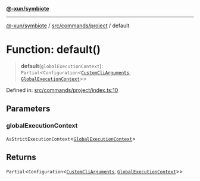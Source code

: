 [**@-xun/symbiote**](../../../../README.md)

***

[@-xun/symbiote](../../../../README.md) / [src/commands/project](../README.md) / default

# Function: default()

> **default**(`globalExecutionContext`): `Partial`\<`Configuration`\<[`CustomCliArguments`](../info/type-aliases/CustomCliArguments.md), [`GlobalExecutionContext`](../../../configure/type-aliases/GlobalExecutionContext.md)\>\>

Defined in: [src/commands/project/index.ts:10](https://github.com/Xunnamius/symbiote/blob/4f71380506e8b2505a907d817794b6730bca4f95/src/commands/project/index.ts#L10)

## Parameters

### globalExecutionContext

`AsStrictExecutionContext`\<[`GlobalExecutionContext`](../../../configure/type-aliases/GlobalExecutionContext.md)\>

## Returns

`Partial`\<`Configuration`\<[`CustomCliArguments`](../info/type-aliases/CustomCliArguments.md), [`GlobalExecutionContext`](../../../configure/type-aliases/GlobalExecutionContext.md)\>\>
